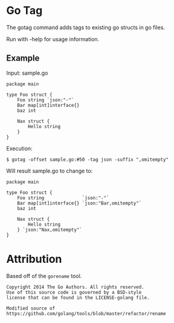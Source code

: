 # Go Tag
The gotag command adds tags to existing go structs in go files.

Run with -help for usage information.

## Example

Input: sample.go
```golang
package main

type Foo struct {
	Foo string `json:"-"`
	Bar map[int]interface{}
	baz int

	Nax struct {
		Hello string
	}
}
```

Execution:
```
$ gotag -offset sample.go:#50 -tag json -suffix ",omitempty"
```

Will result sample.go to change to:
```golang
package main

type Foo struct {
    Foo string              `json:"-"`
    Bar map[int]interface{} `json:"Bar,omitempty"`
    baz int

    Nax struct {
        Hello string
    } `json:"Nax,omitempty"`
}
```

# Attribution

Based off of the `gorename` tool.

```
Copyright 2014 The Go Authors. All rights reserved.
Use of this source code is governed by a BSD-style
license that can be found in the LICENSE-golang file.

Modified source of https://github.com/golang/tools/blob/master/refactor/rename
```
